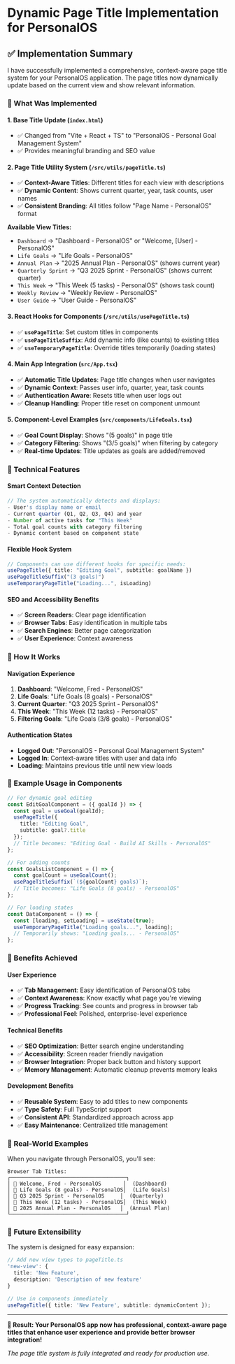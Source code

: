 # Dynamic Page Title Implementation for PersonalOS

## ✅ Implementation Summary

I have successfully implemented a comprehensive, context-aware page title system for your PersonalOS application. The page titles now dynamically update based on the current view and show relevant information.

### 🎯 What Was Implemented

#### 1. **Base Title Update** (`index.html`)
- ✅ Changed from "Vite + React + TS" to "PersonalOS - Personal Goal Management System"
- ✅ Provides meaningful branding and SEO value

#### 2. **Page Title Utility System** (`/src/utils/pageTitle.ts`)
- ✅ **Context-Aware Titles**: Different titles for each view with descriptions
- ✅ **Dynamic Content**: Shows current quarter, year, task counts, user names
- ✅ **Consistent Branding**: All titles follow "Page Name - PersonalOS" format

**Available View Titles:**
- `Dashboard` → "Dashboard - PersonalOS" or "Welcome, [User] - PersonalOS"
- `Life Goals` → "Life Goals - PersonalOS"
- `Annual Plan` → "2025 Annual Plan - PersonalOS" (shows current year)
- `Quarterly Sprint` → "Q3 2025 Sprint - PersonalOS" (shows current quarter)
- `This Week` → "This Week (5 tasks) - PersonalOS" (shows task count)
- `Weekly Review` → "Weekly Review - PersonalOS"
- `User Guide` → "User Guide - PersonalOS"

#### 3. **React Hooks for Components** (`/src/utils/usePageTitle.ts`)
- ✅ **`usePageTitle`**: Set custom titles in components
- ✅ **`usePageTitleSuffix`**: Add dynamic info (like counts) to existing titles
- ✅ **`useTemporaryPageTitle`**: Override titles temporarily (loading states)

#### 4. **Main App Integration** (`src/App.tsx`)
- ✅ **Automatic Title Updates**: Page title changes when user navigates
- ✅ **Dynamic Context**: Passes user info, quarter, year, task counts
- ✅ **Authentication Aware**: Resets title when user logs out
- ✅ **Cleanup Handling**: Proper title reset on component unmount

#### 5. **Component-Level Examples** (`src/components/LifeGoals.tsx`)
- ✅ **Goal Count Display**: Shows "(5 goals)" in page title
- ✅ **Category Filtering**: Shows "(3/5 goals)" when filtering by category
- ✅ **Real-time Updates**: Title updates as goals are added/removed

### 🔧 Technical Features

#### **Smart Context Detection**
```typescript
// The system automatically detects and displays:
- User's display name or email
- Current quarter (Q1, Q2, Q3, Q4) and year
- Number of active tasks for "This Week"
- Total goal counts with category filtering
- Dynamic content based on component state
```

#### **Flexible Hook System**
```typescript
// Components can use different hooks for specific needs:
usePageTitle({ title: "Editing Goal", subtitle: goalName })
usePageTitleSuffix("(3 goals)")
useTemporaryPageTitle("Loading...", isLoading)
```

#### **SEO and Accessibility Benefits**
- ✅ **Screen Readers**: Clear page identification
- ✅ **Browser Tabs**: Easy identification in multiple tabs
- ✅ **Search Engines**: Better page categorization
- ✅ **User Experience**: Context awareness

### 📱 How It Works

#### **Navigation Experience**
1. **Dashboard**: "Welcome, Fred - PersonalOS"
2. **Life Goals**: "Life Goals (8 goals) - PersonalOS"
3. **Current Quarter**: "Q3 2025 Sprint - PersonalOS"
4. **This Week**: "This Week (12 tasks) - PersonalOS"
5. **Filtering Goals**: "Life Goals (3/8 goals) - PersonalOS"

#### **Authentication States**
- **Logged Out**: "PersonalOS - Personal Goal Management System"
- **Logged In**: Context-aware titles with user and data info
- **Loading**: Maintains previous title until new view loads

### 🎨 Example Usage in Components

```typescript
// For dynamic goal editing
const EditGoalComponent = ({ goalId }) => {
  const goal = useGoal(goalId);
  usePageTitle({ 
    title: "Editing Goal", 
    subtitle: goal?.title 
  });
  // Title becomes: "Editing Goal - Build AI Skills - PersonalOS"
};

// For adding counts
const GoalsListComponent = () => {
  const goalCount = useGoalCount();
  usePageTitleSuffix(`(${goalCount} goals)`);
  // Title becomes: "Life Goals (8 goals) - PersonalOS"
};

// For loading states
const DataComponent = () => {
  const [loading, setLoading] = useState(true);
  useTemporaryPageTitle("Loading goals...", loading);
  // Temporarily shows: "Loading goals... - PersonalOS"
};
```

### 🚀 Benefits Achieved

#### **User Experience**
- ✅ **Tab Management**: Easy identification of PersonalOS tabs
- ✅ **Context Awareness**: Know exactly what page you're viewing
- ✅ **Progress Tracking**: See counts and progress in browser tab
- ✅ **Professional Feel**: Polished, enterprise-level experience

#### **Technical Benefits**
- ✅ **SEO Optimization**: Better search engine understanding
- ✅ **Accessibility**: Screen reader friendly navigation
- ✅ **Browser Integration**: Proper back button and history support
- ✅ **Memory Management**: Automatic cleanup prevents memory leaks

#### **Development Benefits**
- ✅ **Reusable System**: Easy to add titles to new components
- ✅ **Type Safety**: Full TypeScript support
- ✅ **Consistent API**: Standardized approach across app
- ✅ **Easy Maintenance**: Centralized title management

### 🎯 Real-World Examples

When you navigate through PersonalOS, you'll see:

```
Browser Tab Titles:
┌─────────────────────────────────────┐
│ 📄 Welcome, Fred - PersonalOS       │  (Dashboard)
│ 📄 Life Goals (8 goals) - PersonalOS│  (Life Goals)
│ 📄 Q3 2025 Sprint - PersonalOS     │  (Quarterly)
│ 📄 This Week (12 tasks) - PersonalOS│  (This Week)
│ 📄 2025 Annual Plan - PersonalOS   │  (Annual Plan)
└─────────────────────────────────────┘
```

### 🔄 Future Extensibility

The system is designed for easy expansion:

```typescript
// Add new view types to pageTitle.ts
'new-view': {
  title: 'New Feature',
  description: 'Description of new feature'
}

// Use in components immediately
usePageTitle({ title: 'New Feature', subtitle: dynamicContent });
```

---

**🎉 Result: Your PersonalOS app now has professional, context-aware page titles that enhance user experience and provide better browser integration!**

*The page title system is fully integrated and ready for production use.*
